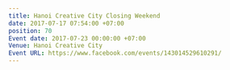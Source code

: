 ```yaml
---
title: Hanoi Creative City Closing Weekend
date: 2017-07-17 07:54:00 +07:00
position: 70
Event date: 2017-07-23 00:00:00 +07:00
Venue: Hanoi Creative City
Event URL: https://www.facebook.com/events/143014529610291/
---
```


